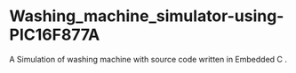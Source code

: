 # Washing_machine_simulator-using-PIC16F877A
A Simulation of washing machine with source code written in Embedded C .
